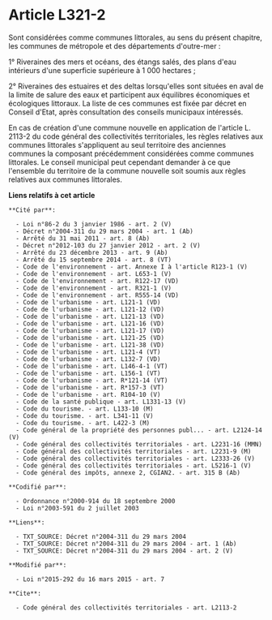 # Article L321-2

Sont considérées comme communes littorales, au sens du présent chapitre, les communes de métropole et des départements
d'outre-mer : 

1° Riveraines des mers et océans, des étangs salés, des plans d'eau intérieurs d'une superficie supérieure à 1 000
hectares ; 

2° Riveraines des estuaires et des deltas lorsqu'elles sont situées en aval de la limite de salure des eaux et participent
aux équilibres économiques et écologiques littoraux. La liste de ces communes est fixée par décret en Conseil d'Etat, après
consultation des conseils municipaux intéressés. 

En cas de création d'une commune nouvelle en application de l'article L. 2113-2 du code général des collectivités
territoriales, les règles relatives aux communes littorales s'appliquent au seul territoire des anciennes communes la
composant précédemment considérées comme communes littorales. Le conseil municipal peut cependant demander à ce que
l'ensemble du territoire de la commune nouvelle soit soumis aux règles relatives aux communes littorales.

**Liens relatifs à cet article**

	**Cité par**:

	  - Loi n°86-2 du 3 janvier 1986 - art. 2 (V)
	  - Décret n°2004-311 du 29 mars 2004 - art. 1 (Ab)
	  - Arrêté du 31 mai 2011 - art. 8 (Ab)
	  - Décret n°2012-103 du 27 janvier 2012 - art. 2 (V)
	  - Arrêté du 23 décembre 2013 - art. 9 (Ab)
	  - Arrêté du 15 septembre 2014 - art. 8 (VT)
	  - Code de l'environnement - art. Annexe I à l'article R123-1 (V)
	  - Code de l'environnement - art. L653-1 (V)
	  - Code de l'environnement - art. R122-17 (VD)
	  - Code de l'environnement - art. R321-1 (V)
	  - Code de l'environnement - art. R555-14 (VD)
	  - Code de l'urbanisme - art. L121-1 (VD)
	  - Code de l'urbanisme - art. L121-12 (VD)
	  - Code de l'urbanisme - art. L121-13 (VD)
	  - Code de l'urbanisme - art. L121-16 (VD)
	  - Code de l'urbanisme - art. L121-17 (VD)
	  - Code de l'urbanisme - art. L121-25 (VD)
	  - Code de l'urbanisme - art. L121-38 (VD)
	  - Code de l'urbanisme - art. L121-4 (VT)
	  - Code de l'urbanisme - art. L132-7 (VD)
	  - Code de l'urbanisme - art. L146-4-1 (VT)
	  - Code de l'urbanisme - art. L156-1 (VT)
	  - Code de l'urbanisme - art. R*121-14 (VT)
	  - Code de l'urbanisme - art. R*157-3 (VT)
	  - Code de l'urbanisme - art. R104-10 (V)
	  - Code de la santé publique - art. L1331-13 (V)
	  - Code du tourisme. - art. L133-10 (M)
	  - Code du tourisme. - art. L341-11 (V)
	  - Code du tourisme. - art. L422-3 (M)
	  - Code général de la propriété des personnes publ... - art. L2124-14 (V)
	  - Code général des collectivités territoriales - art. L2231-16 (MMN)
	  - Code général des collectivités territoriales - art. L2231-9 (M)
	  - Code général des collectivités territoriales - art. L2333-26 (V)
	  - Code général des collectivités territoriales - art. L5216-1 (V)
	  - Code général des impôts, annexe 2, CGIAN2. - art. 315 B (Ab)

	**Codifié par**:

	  - Ordonnance n°2000-914 du 18 septembre 2000
	  - Loi n°2003-591 du 2 juillet 2003

	**Liens**:

	  - TXT_SOURCE: Décret n°2004-311 du 29 mars 2004
	  - TXT_SOURCE: Décret n°2004-311 du 29 mars 2004 - art. 1 (Ab)
	  - TXT_SOURCE: Décret n°2004-311 du 29 mars 2004 - art. 2 (V)

	**Modifié par**:

	  - Loi n°2015-292 du 16 mars 2015 - art. 7

	**Cite**:

	  - Code général des collectivités territoriales - art. L2113-2
